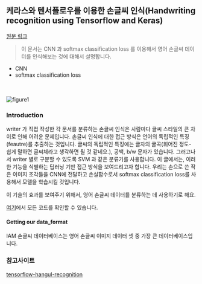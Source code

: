 ## 케라스와 텐서플로우를 이용한 손글씨 인식(Handwriting recognition using Tensorflow and Keras)
[원문 링크](https://towardsdatascience.com/handwriting-recognition-using-tensorflow-and-keras-819b36148fe5)
> 이 문서는 CNN 과 softmax classification loss 를 이용해서 영어 손글씨 데이터를 인식해보는 것에 대해서 설명합니다.

* CNN
* softmax classification loss

<br></br>
![figure1](https://cdn-images-1.medium.com/max/1600/1*mCjhzOF1Gsr7eURlIIozUg.gif)

### Introduction
writer 가 직접 작성한 각 문서를 분류하는 손글씨 인식은 사람마다 글씨 스타일의 큰 차이로 인해 어려운 문제입니다.
손글씨 인식에 대한 접근 방식은 언어의 독립적인 특징(feautre)를 추출하는 것입니다. 글씨의 독립적인 특징에는
글자의 굴곡(휘어진 정도- 쉽게 말하면 글씨체라고 생각하면 될 것 같네요.), 공백, b/w 문자가 있습니다. 그러고나서 writer 별로 구분할 수 있도록 SVM 과 같은 분류기를 사용합니다. 이 글에서는, 이러한 기능을 식별하는 딥러닝 기반 접근 방식을 보여드리고자 합니다. 우리는 손으로 쓴 작은 이미지 조각들을 CNN에 전달하고 손실함수로서 softmax classification loss를 사용해서 모델을 학습시킬 것입니다.

이 기술의 효과를 보여주기 위해서, 영어 손글씨 데이터를 분류하는 데 사용하기로 해요.

[여기](https://github.com/priya-dwivedi/Deep-Learning/blob/master/handwriting_recognition/English_Writer_Identification.ipynb)에서 모든 코드를 확인할 수 있습니다.

#### Getting our data_format

IAM 손글씨 데이터베이스는 영어 손글씨 이미지 데이터 셋 중 가장 큰 데이터베이스입니다.

### 참고사이트
[tensorflow-hangul-recognition](https://github.com/IBM/tensorflow-hangul-recognition/blob/master/README-ko.md#2-이미지-자료-생성하기)
